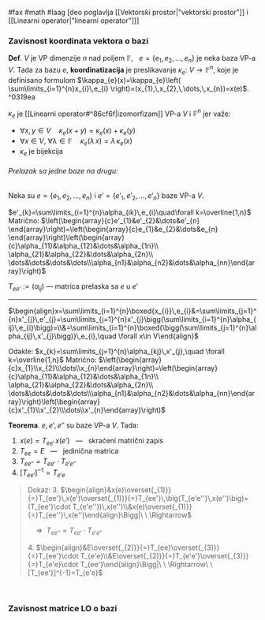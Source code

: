 #fax #math #laag [deo poglavlja [[Vektorski prostor|"vektorski prostor"]] i [[Linearni operator|"linearni operator"]]]
$\:$

### Zavisnost koordinata vektora o bazi

**Def**. $V$ je VP dimenzije $n$ nad poljem $\mathbb{F}$, $\:$ $e=\{ e_{1},\,e_{2},\,\dots,\,e_{n} \}$ je neka baza VP-a $V$. Tada za bazu $e$, **koordinatizacija** je preslikavanje $\kappa_{e}:\ V\to \mathbb{F}^{n}$, koje je definisano formulom $\kappa_{e}(x)=\kappa_{e}\left( \sum\limits_{i=1}^{n}x_{i}\,e_{i} \right)=(x_{1},\,x_{2},\,\dots,\,x_{n})=x(e)$. ^0319ea

$\kappa_{e}$ je [[Linearni operator#^86cf6f|izomorfizam]] VP-a $V$ i $\mathbb{F}^{n}$ jer važe:
- $\forall x,\,y\in V\quad \kappa_{e}(x+y)=\kappa_{e}(x)+\kappa_{e}(y)$
- $\forall x\in V,\ \forall \lambda\in \mathbb{F}\quad \kappa_{e}(\lambda\,x)=\lambda\,\kappa_{e}(x)$
- $\kappa_{e}$ je bijekcija

###### Prelazak sa jedne baze na drugu:
Neka su $e= \{e_{1},\,e_{2},\,\dots,\,e_{n}\}$ i $e'= \{e'_{1},\,e'_{2},\,\dots,\,e'_{n}\}$ baze VP-a $V$.

$e'_{k}=\sum\limits_{i=1}^{n}\alpha_{ik}\,e_{i}\quad\forall k=\overline{1,n}$
Matrično:
$\left(\begin{array}{c}e'_{1}&e'_{2}&\dots&e'_{n}  \end{array}\right)=\left(\begin{array}{c}e_{1}&e_{2}&\dots&e_{n}  \end{array}\right)\left(\begin{array}{c}\alpha_{11}&\alpha_{12}&\dots&\alpha_{1n}\\ \alpha_{21}&\alpha_{22}&\dots&\alpha_{2n}\\ \dots&\dots&\dots&\dots\\\alpha_{n1}&\alpha_{n2}&\dots&\alpha_{nn}\end{array}\right)$

$T_{ee'}:=(\alpha_{ij})$ — matrica prelaska sa $e$ u $e'$
$\:$
___
$\begin{align}x=\sum\limits_{i=1}^{n}\boxed{x_{i}}\,e_{i}&=\sum\limits_{j=1}^{n}x'_{j}\,e'_{j}=\sum\limits_{j=1}^{n}x'_{j}\bigg(\sum\limits_{i=1}^{n}\alpha_{ij}\,e_{i}\bigg)=\\&=\sum\limits_{i=1}^{n}\boxed{\bigg(\sum\limits_{j=1}^{n}\alpha_{ij}\,x'_{j}\bigg)}\,e_{i},\quad \forall x\in V\end{align}$

Odakle: $x_{k}=\sum\limits_{j=1}^{n}\alpha_{kj}\,x'_{j},\quad \forall k=\overline{1,n}$
Matrično:
$\left(\begin{array}{c}x_{1}\\x_{2}\\\dots\\x_{n}\end{array}\right)=\left(\begin{array}{c}\alpha_{11}&\alpha_{12}&\dots&\alpha_{1n}\\ \alpha_{21}&\alpha_{22}&\dots&\alpha_{2n}\\ \dots&\dots&\dots&\dots\\\alpha_{n1}&\alpha_{n2}&\dots&\alpha_{nn}\end{array}\right)\left(\begin{array}{c}x'_{1}\\x'_{2}\\\dots\\x'_{n}\end{array}\right)$
$\:$

**Teorema**. $e,\,e',\,e''$ su baze VP-a $V$. Tada:
1. $x(e)=T_{ee'}\,x(e')\ \:$ — $\ \:$skraćeni matrični zapis
2. $T_{ee} = E\ \:$ — $\ \:$jedinična matrica
3. $T_{ee''}=T_{ee'}\cdot T_{e'e''}$
4. $[T_{ee'}]^{-1}=T_{e'e}$

> Dokaz:
> 3\. $\begin{align}&x(e)\overset{_{1)}}{=}T_{ee'}\,x(e')\overset{_{1)}}{=}T_{ee'}\,\big(T_{e'e''}\,x(e'')\big)=(T_{ee'}\cdot T_{e'e''})\,x(e'')\\&x(e)\overset{_{1)}}{=}T_{ee''}\,x(e'')\end{align}\Bigg|\ \ \Rightarrow$
>    
>    $\quad\Rightarrow\ \ T_{ee''}=T_{ee'}\cdot T_{e'e''}$
>    
>    4\. $\begin{align}&E\overset{_{2)}}{=}T_{ee}\overset{_{3)}}{=}T_{ee'}\cdot T_{e'e}\\&E\overset{_{2)}}{=}T_{e'e'}\overset{_{3)}}{=}T_{e'e}\cdot T_{ee'}\end{align}\Bigg|\ \ \Rightarrow\ \ [T_{ee'}]^{-1}=T_{e'e}$

$\:$

### Zavisnost matrice LO o bazi